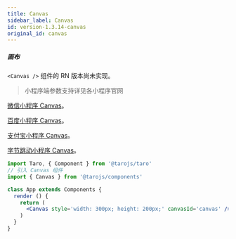 ```yaml
---
title: Canvas
sidebar_label: Canvas
id: version-1.3.14-canvas
original_id: canvas
---
```


##### 画布

`<Canvas />` 组件的 RN 版本尚未实现。

>小程序端参数支持详见各小程序官网

[微信小程序 Canvas](https://developers.weixin.qq.com/miniprogram/dev/component/canvas.html)。

[百度小程序 Canvas](https://smartprogram.baidu.com/docs/develop/component/canvas/#canvas)。

[支付宝小程序 Canvas](https://docs.alipay.com/mini/component/canvas)。

[字节跳动小程序 Canvas](https://developer.toutiao.com/docs/comp/canvas.html)。

```jsx
import Taro, { Component } from '@tarojs/taro'
// 引入 Canvas 组件
import { Canvas } from '@tarojs/components'

class App extends Components {
  render () {
    return (
      <Canvas style='width: 300px; height: 200px;' canvasId='canvas' />
    )
  }
}
```
